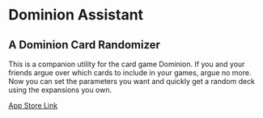 # Dominion Assistant
## A Dominion Card Randomizer

This is a companion utility for the card game Dominion. If you and your friends argue over which cards to include in your games, argue no more. Now you can set the parameters you want and quickly get a random deck using the expansions you own.

[App Store Link](https://apps.apple.com/us/app/dominion-assistant/id1458045869)
